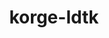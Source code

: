 ---
layout: module
title: korge-ldtk
category: Tilemaps
link: https://github.com/korlibs/korge-ldtk/tree/main/korge-ldtk
icon: /i/ldtk.png
---